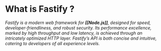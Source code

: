 # What is Fastify ?

*Fastify is a modern web framework for **[[Node.js]]**, designed for speed, developer-friendliness, and robust security. Its performance excellence, marked by high throughput and low latency, is achieved through an intricately optimized HTTP layer. Fastify’s API is both concise and intuitive, catering to developers of all experience levels.*

